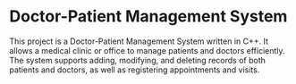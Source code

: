 # Doctor-Patient Management System
This project is a Doctor-Patient Management System written in C++. It allows a medical clinic or office to manage patients and doctors efficiently. The system supports adding, modifying, and deleting records of both patients and doctors, as well as registering appointments and visits.
